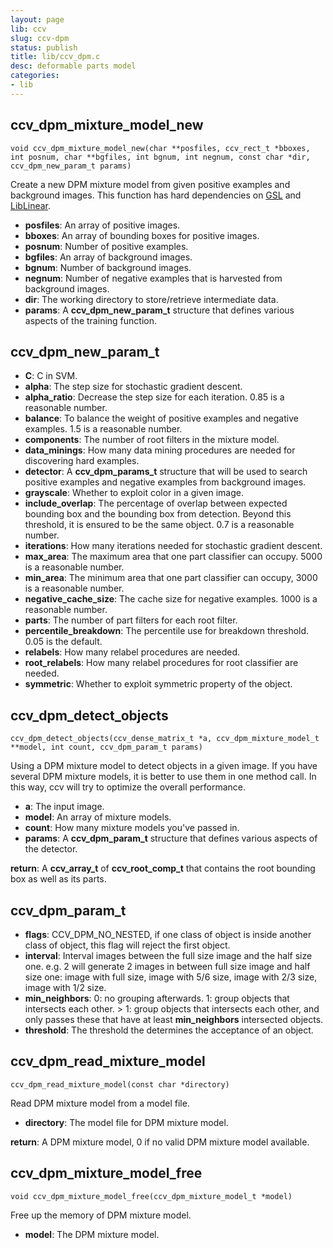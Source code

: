 ```yaml
---
layout: page
lib: ccv
slug: ccv-dpm
status: publish
title: lib/ccv_dpm.c
desc: deformable parts model
categories:
- lib
---
```


ccv\_dpm\_mixture\_model\_new
-----------------------------

	void ccv_dpm_mixture_model_new(char **posfiles, ccv_rect_t *bboxes, int posnum, char **bgfiles, int bgnum, int negnum, const char *dir, ccv_dpm_new_param_t params)

Create a new DPM mixture model from given positive examples and background images. This function has hard dependencies on [GSL](http://www.gnu.org/software/gsl/) and [LibLinear](http://www.csie.ntu.edu.tw/~cjlin/liblinear/).

 * **posfiles**: An array of positive images.
 * **bboxes**: An array of bounding boxes for positive images.
 * **posnum**: Number of positive examples.
 * **bgfiles**: An array of background images.
 * **bgnum**: Number of background images.
 * **negnum**: Number of negative examples that is harvested from background images.
 * **dir**: The working directory to store/retrieve intermediate data.
 * **params**: A **ccv\_dpm\_new\_param\_t** structure that defines various aspects of the training function.

ccv\_dpm\_new\_param\_t
-----------------------

 * **C**: C in SVM.
 * **alpha**: The step size for stochastic gradient descent.
 * **alpha\_ratio**: Decrease the step size for each iteration. 0.85 is a reasonable number.
 * **balance**: To balance the weight of positive examples and negative examples. 1.5 is a reasonable number.
 * **components**: The number of root filters in the mixture model.
 * **data\_minings**: How many data mining procedures are needed for discovering hard examples.
 * **detector**: A **ccv\_dpm\_params\_t** structure that will be used to search positive examples and negative examples from background images.
 * **grayscale**: Whether to exploit color in a given image.
 * **include\_overlap**: The percentage of overlap between expected bounding box and the bounding box from detection. Beyond this threshold, it is ensured to be the same object. 0.7 is a reasonable number.
 * **iterations**: How many iterations needed for stochastic gradient descent.
 * **max\_area**: The maximum area that one part classifier can occupy. 5000 is a reasonable number.
 * **min\_area**: The minimum area that one part classifier can occupy, 3000 is a reasonable number.
 * **negative\_cache\_size**: The cache size for negative examples. 1000 is a reasonable number.
 * **parts**: The number of part filters for each root filter.
 * **percentile\_breakdown**: The percentile use for breakdown threshold. 0.05 is the default.
 * **relabels**: How many relabel procedures are needed.
 * **root\_relabels**: How many relabel procedures for root classifier are needed.
 * **symmetric**: Whether to exploit symmetric property of the object.

ccv\_dpm\_detect\_objects
-------------------------

	ccv_dpm_detect_objects(ccv_dense_matrix_t *a, ccv_dpm_mixture_model_t **model, int count, ccv_dpm_param_t params)

Using a DPM mixture model to detect objects in a given image. If you have several DPM mixture models, it is better to use them in one method call. In this way, ccv will try to optimize the overall performance.

 * **a**: The input image.
 * **model**: An array of mixture models.
 * **count**: How many mixture models you've passed in.
 * **params**: A **ccv\_dpm\_param\_t** structure that defines various aspects of the detector.

**return**: A **ccv\_array\_t** of **ccv\_root\_comp\_t** that contains the root bounding box as well as its parts.

ccv\_dpm\_param\_t
------------------

 * **flags**: CCV\_DPM\_NO\_NESTED, if one class of object is inside another class of object, this flag will reject the first object.
 * **interval**: Interval images between the full size image and the half size one. e.g. 2 will generate 2 images in between full size image and half size one: image with full size, image with 5/6 size, image with 2/3 size, image with 1/2 size.
 * **min\_neighbors**: 0: no grouping afterwards. 1: group objects that intersects each other. > 1: group objects that intersects each other, and only passes these that have at least **min\_neighbors** intersected objects.
 * **threshold**: The threshold the determines the acceptance of an object.

ccv\_dpm\_read\_mixture\_model
------------------------------

	ccv_dpm_read_mixture_model(const char *directory)

Read DPM mixture model from a model file.

 * **directory**: The model file for DPM mixture model.

**return**: A DPM mixture model, 0 if no valid DPM mixture model available.

ccv\_dpm\_mixture\_model\_free
------------------------------

	void ccv_dpm_mixture_model_free(ccv_dpm_mixture_model_t *model)

Free up the memory of DPM mixture model.

 * **model**: The DPM mixture model.
